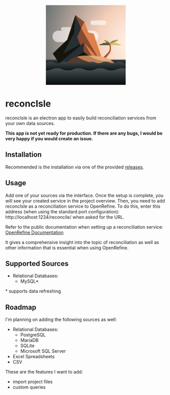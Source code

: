 <p align="center"><img src="src/app/assets/island.svg" width="250" height="250"></p>

# reconcIsle

reconcIsle is an electron app to easily build reconciliation services from your own data sources.

**This app is not yet ready for production. If there are any bugs, I would be very happy if you would create an issue.**

## Installation

Recommended is the installation via one of the provided [releases](https://reconcisle.leonardstruck.com/).

## Usage

Add one of your sources via the interface. Once the setup is complete, you will see your created service in the project overview.
Then, you need to add reconcIsle as a reconciliation service to OpenRefine. To do this, enter this address (when using the standard port configuration): http://localhost:1234/reconcile/ when asked for the URL.

Refer to the public documentation when setting up a reconciliation service: [OpenRefine Documentation](https://docs.openrefine.org/manual/reconciling/)

It gives a comprehensive insight into the topic of reconciliation as well as other information that is essential when using OpenRefine.

## Supported Sources

- Relational Databases:
  - MySQL\*

\* supports data refreshing

## Roadmap

I'm planning on adding the following sources as well:

- Relational Databases:
  - PostgreSQL
  - MariaDB
  - SQLite
  - Microsoft SQL Server
- Excel Spreadsheets
- CSV

These are the features I want to add:

- import project files
- custom queries
